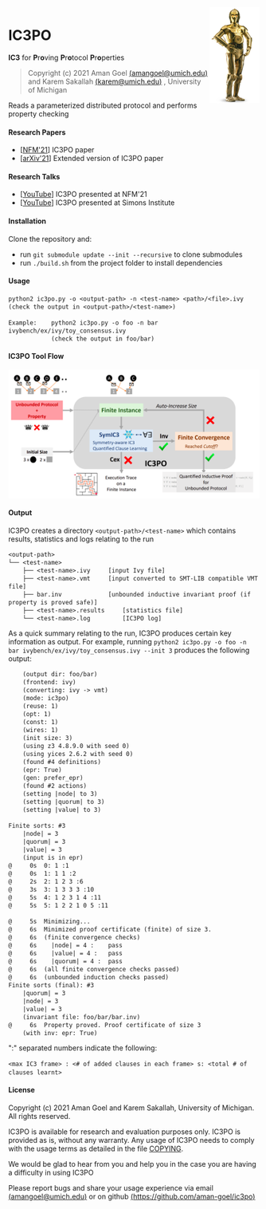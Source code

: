 <img align="right" width="100" height="auto" src="logo.png">
</img>

# IC3PO

**IC3** for **P**r**o**ving **P**r**o**tocol **P**r**o**perties

> Copyright (c) 2021  Aman Goel [(amangoel@umich.edu)](amangoel@umich.edu)  and  Karem Sakallah [(karem@umich.edu)](karem@umich.edu) , University of Michigan

Reads a parameterized distributed protocol and performs property checking

#### Research Papers
- [[NFM'21](https://link.springer.com/chapter/10.1007/978-3-030-76384-8_9)]  IC3PO paper
- [[arXiv'21](https://arxiv.org/abs/2103.14831)]   Extended version of IC3PO paper

#### Research Talks
- [[YouTube](https://youtu.be/e0pr3P2BrEU)] IC3PO presented at NFM'21
- [[YouTube](https://www.youtube.com/watch?v=-da_iG9LQgk)] IC3PO presented at Simons Institute

#### Installation
Clone the repository and:
- run ```` git submodule update --init --recursive ```` to clone submodules
- run ```` ./build.sh ```` from the project folder to install dependencies

#### Usage
	python2 ic3po.py -o <output-path> -n <test-name> <path>/<file>.ivy
	(check the output in <output-path>/<test-name>)
	 
	Example:	python2 ic3po.py -o foo -n bar ivybench/ex/ivy/toy_consensus.ivy
				(check the output in foo/bar)

#### IC3PO Tool Flow
<img align="center" width="700" height="auto" src="ic3po.png">
</img>

#### Output
IC3PO creates a directory ```<output-path>/<test-name>``` which contains results, statistics and logs relating to the run

````
<output-path>
└── <test-name>
    ├── <test-name>.ivy		[input Ivy file]
    ├── <test-name>.vmt		[input converted to SMT-LIB compatible VMT file]
    ├── bar.inv				[unbounded inductive invariant proof (if property is proved safe)]
    ├── <test-name>.results		[statistics file]
    └── <test-name>.log			[IC3PO log]
````
As a quick summary relating to the run, IC3PO produces certain key information as output.
	For example, running ```python2 ic3po.py -o foo -n bar ivybench/ex/ivy/toy_consensus.ivy --init 3``` produces the following output:
````
	(output dir: foo/bar)
	(frontend: ivy)
	(converting: ivy -> vmt)
	(mode: ic3po)
	(reuse: 1)
	(opt: 1)
	(const: 1)
	(wires: 1)
	(init size: 3)
	(using z3 4.8.9.0 with seed 0)
	(using yices 2.6.2 with seed 0)
	(found #4 definitions)
	(epr: True)
	(gen: prefer_epr)
	(found #2 actions)
	(setting |node| to 3)
	(setting |quorum| to 3)
	(setting |value| to 3)

Finite sorts: #3
	|node| = 3
	|quorum| = 3
	|value| = 3
	(input is in epr)
@     0s  0: 1 :1    
@     0s  1: 1 1 :2    
@     2s  2: 1 2 3 :6    
@     3s  3: 1 3 3 3 :10    
@     5s  4: 1 2 3 1 4 :11    
@     5s  5: 1 2 2 1 0 5 :11    

@     5s  Minimizing...
@     6s  Minimized proof certificate (finite) of size 3.
@     6s  (finite convergence checks)
@     6s  	|node| = 4 :	pass
@     6s  	|value| = 4 :	pass
@     6s  	|quorum| = 4 :	pass
@     6s  (all finite convergence checks passed)
@     6s  (unbounded induction checks passed)
Finite sorts (final): #3
	|quorum| = 3
	|node| = 3
	|value| = 3
	(invariant file: foo/bar/bar.inv)
@     6s  Property proved. Proof certificate of size 3
	(with inv: epr: True)
````
":" separated numbers indicate the following:

```<max IC3 frame> : <# of added clauses in each frame> s: <total # of clauses learnt>```

#### License
Copyright (c) 2021  Aman Goel and Karem Sakallah, University of Michigan. All rights reserved.

IC3PO is available for research and evaluation purposes only.
IC3PO is provided as is, without any warranty.
Any usage of IC3PO needs to comply with the usage terms as detailed in the file [COPYING](https://github.com/aman-goel/ic3po/blob/master/COPYING).



We would be glad to hear from you and help you in the case you are having a difficulty in using IC3PO

Please report bugs and share your usage experience via email  [(amangoel@umich.edu)](amangoel@umich.edu) or on github [(https://github.com/aman-goel/ic3po)](https://github.com/aman-goel/ic3po)
